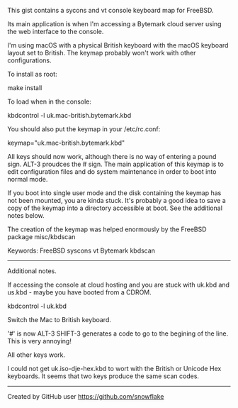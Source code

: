 <!-- edit this file in ~/mac/sources-mine/freebsd-keyboard-map-gist -->

This gist contains a sycons and vt console keyboard map for FreeBSD.

Its main application is when I'm accessing a Bytemark cloud server using
the web interface to the console.

I'm using macOS with a physical British keyboard with the macOS
keyboard layout set to British. The keymap
probably won't work with other configurations.

To install as root:

   make install

To load when in the console:

   kbdcontrol  -l uk.mac-british.bytemark.kbd

You should also put the keymap in your /etc/rc.conf:

keymap="uk.mac-british.bytemark.kbd"

All keys should now work, although there is no way of
entering a pound sign.  ALT-3 proudces the # sign.
The main application of this keymap is to edit
configuration files and do system maintenance in order
to boot into normal mode.

If you boot into single user mode and the disk containing the keymap
has not been mounted, you are kinda stuck.  It's probably
a good idea to save a copy of the keymap
into a directory accessible at boot. See the additional notes below.

The creation of the keymap was helped enormously by
the FreeBSD package misc/kbdscan

Keywords: FreeBSD syscons vt Bytemark kbdscan

-------------------------------------------------------------------------------

Additional notes.

If accessing the console at cloud hosting
and you are stuck with uk.kbd and us.kbd - maybe you have
booted from a CDROM.

kbdcontrol -l uk.kbd

Switch the Mac to British keyboard.

'#' is now ALT-3
SHIFT-3 generates a code to go to the begining of the line.
This is very annoying!

All other keys work.

I could not get uk.iso-dje-hex.kbd to wort with the British or Unicode Hex keyboards. It seems that two keys produce the same scan codes.

---

Created by GitHub user https://github.com/snowflake

